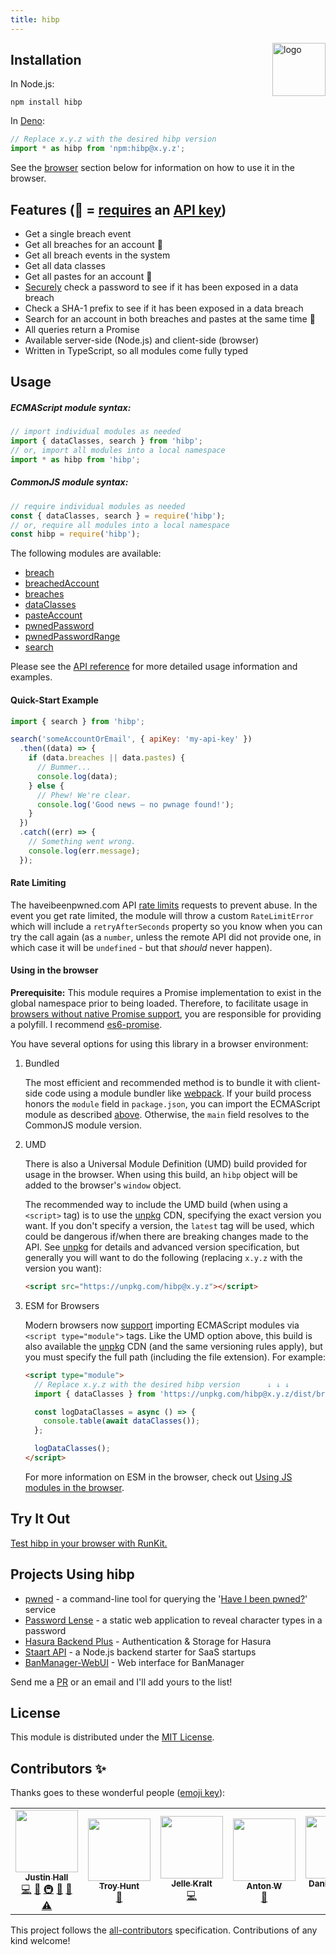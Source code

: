 ```yaml
---
title: hibp
---
```


<a href="https://wkovacs64.github.io/hibp">
  <img
    alt="logo"
    title="logo"
    src="https://wkovacs64.github.io/hibp/logo.png"
    align="right"
    width="85"
  />
</a>

## Installation

In Node.js:

```shell
npm install hibp
```

In [Deno](https://deno.land/):

```ts
// Replace x.y.z with the desired hibp version
import * as hibp from 'npm:hibp@x.y.z';
```

See the [browser](#using-in-the-browser) section below for information on how to
use it in the browser.

## Features (🔑 = [requires](https://www.troyhunt.com/authentication-and-the-have-i-been-pwned-api/) an [API key](https://haveibeenpwned.com/API/Key))

- Get a single breach event
- Get all breaches for an account 🔑
- Get all breach events in the system
- Get all data classes
- Get all pastes for an account 🔑
- [Securely](https://haveibeenpwned.com/API/v2#SearchingPwnedPasswordsByRange)
  check a password to see if it has been exposed in a data breach
- Check a SHA-1 prefix to see if it has been exposed in a data breach
- Search for an account in both breaches and pastes at the same time 🔑
- All queries return a Promise
- Available server-side (Node.js) and client-side (browser)
- Written in TypeScript, so all modules come fully typed

## Usage

##### ECMAScript module syntax:

```javascript
// import individual modules as needed
import { dataClasses, search } from 'hibp';
// or, import all modules into a local namespace
import * as hibp from 'hibp';
```

##### CommonJS module syntax:

```javascript
// require individual modules as needed
const { dataClasses, search } = require('hibp');
// or, require all modules into a local namespace
const hibp = require('hibp');
```

The following modules are available:

- [breach](https://github.com/wKovacs64/hibp/tree/main/API.md#breach)
- [breachedAccount](https://github.com/wKovacs64/hibp/tree/main/API.md#breachedaccount)
- [breaches](https://github.com/wKovacs64/hibp/tree/main/API.md#breaches)
- [dataClasses](https://github.com/wKovacs64/hibp/tree/main/API.md#dataclasses)
- [pasteAccount](https://github.com/wKovacs64/hibp/tree/main/API.md#pasteaccount)
- [pwnedPassword](https://github.com/wKovacs64/hibp/tree/main/API.md#pwnedpassword)
- [pwnedPasswordRange](https://github.com/wKovacs64/hibp/tree/main/API.md#pwnedpasswordrange)
- [search](https://github.com/wKovacs64/hibp/tree/main/API.md#search)

Please see the
[API reference](https://github.com/wKovacs64/hibp/tree/main/API.md) for more
detailed usage information and examples.

#### Quick-Start Example

```javascript
import { search } from 'hibp';

search('someAccountOrEmail', { apiKey: 'my-api-key' })
  .then((data) => {
    if (data.breaches || data.pastes) {
      // Bummer...
      console.log(data);
    } else {
      // Phew! We're clear.
      console.log('Good news — no pwnage found!');
    }
  })
  .catch((err) => {
    // Something went wrong.
    console.log(err.message);
  });
```

#### Rate Limiting

The haveibeenpwned.com API
[rate limits](https://haveibeenpwned.com/API/v3#RateLimiting) requests to
prevent abuse. In the event you get rate limited, the module will throw a custom
`RateLimitError` which will include a `retryAfterSeconds` property so you know
when you can try the call again (as a `number`, unless the remote API did not
provide one, in which case it will be `undefined` - but that _should_ never
happen).

#### Using in the browser

**Prerequisite:** This module requires a Promise implementation to exist in the
global namespace prior to being loaded. Therefore, to facilitate usage in
[browsers without native Promise support](https://caniuse.com/#search=promise),
you are responsible for providing a polyfill. I recommend
[es6-promise](https://github.com/stefanpenner/es6-promise).

You have several options for using this library in a browser environment:

1. Bundled

   The most efficient and recommended method is to bundle it with client-side
   code using a module bundler like [webpack](https://webpack.js.org). If your
   build process honors the `module` field in `package.json`, you can import the
   ECMAScript module as described [above](#usage). Otherwise, the `main` field
   resolves to the CommonJS module version.

1. UMD

   There is also a Universal Module Definition (UMD) build provided for usage in
   the browser. When using this build, an `hibp` object will be added to the
   browser's `window` object.

   The recommended way to include the UMD build (when using a `<script>` tag) is
   to use the [unpkg](https://unpkg.com) CDN, specifying the exact version you
   want. If you don't specify a version, the `latest` tag will be used, which
   could be dangerous if/when there are breaking changes made to the API. See
   [unpkg](https://unpkg.com) for details and advanced version specification,
   but generally you will want to do the following (replacing `x.y.z` with the
   version you want):

   ```html
   <script src="https://unpkg.com/hibp@x.y.z"></script>
   ```

1. ESM for Browsers

   Modern browsers now [support](https://caniuse.com/#feat=es6-module) importing
   ECMAScript modules via `<script type="module">` tags. Like the UMD option
   above, this build is also available the [unpkg](https://unpkg.com) CDN (and
   the same versioning rules apply), but you must specify the full path
   (including the file extension). For example:

   ```html
   <script type="module">
     // Replace x.y.z with the desired hibp version      ↓ ↓ ↓
     import { dataClasses } from 'https://unpkg.com/hibp@x.y.z/dist/browser/hibp.module.js';

     const logDataClasses = async () => {
       console.table(await dataClasses());
     };

     logDataClasses();
   </script>
   ```

   For more information on ESM in the browser, check out
   [Using JS modules in the browser](https://v8.dev/features/modules#browser).

## Try It Out

[Test hibp in your browser with RunKit.](https://runkit.com/npm/hibp)

## Projects Using hibp

- [pwned](https://github.com/wKovacs64/pwned) - a command-line tool for querying
  the '[Have I been pwned?](https://haveibeenpwned.com)' service
- [Password Lense](https://pwl.netlify.com/) - a static web application to
  reveal character types in a password
- [Hasura Backend Plus](https://nhost.github.io/hasura-backend-plus/) -
  Authentication & Storage for Hasura
- [Staart API](https://staart.js.org/api/) - a Node.js backend starter for SaaS
  startups
- [BanManager-WebUI](https://github.com/BanManagement/BanManager-WebUI) - Web
  interface for BanManager

Send me a [PR](https://github.com/wKovacs64/hibp/pulls) or an email and I'll add
yours to the list!

## License

This module is distributed under the
[MIT License](https://github.com/wKovacs64/hibp/tree/main/LICENSE.txt).

## Contributors ✨

Thanks goes to these wonderful people
([emoji key](https://allcontributors.org/docs/en/emoji-key)):

<!-- ALL-CONTRIBUTORS-LIST:START - Do not remove or modify this section -->
<!-- prettier-ignore-start -->
<!-- markdownlint-disable -->
<table>
  <tr>
    <td align="center"><a href="https://github.com/wKovacs64"><img src="https://avatars.githubusercontent.com/u/1288694?v=4?s=100" width="100px;" alt=""/><br /><sub><b>Justin Hall</b></sub></a><br /><a href="https://github.com/wKovacs64/hibp/commits?author=wKovacs64" title="Code">💻</a> <a href="https://github.com/wKovacs64/hibp/commits?author=wKovacs64" title="Documentation">📖</a> <a href="#infra-wKovacs64" title="Infrastructure (Hosting, Build-Tools, etc)">🚇</a> <a href="#maintenance-wKovacs64" title="Maintenance">🚧</a> <a href="https://github.com/wKovacs64/hibp/pulls?q=is%3Apr+reviewed-by%3AwKovacs64" title="Reviewed Pull Requests">👀</a> <a href="https://github.com/wKovacs64/hibp/commits?author=wKovacs64" title="Tests">⚠️</a></td>
    <td align="center"><a href="https://www.troyhunt.com"><img src="https://avatars.githubusercontent.com/u/273244?v=4?s=100" width="100px;" alt=""/><br /><sub><b>Troy Hunt</b></sub></a><br /><a href="#data-troyhunt" title="Data">🔣</a></td>
    <td align="center"><a href="https://jellekralt.com"><img src="https://avatars.githubusercontent.com/u/214558?v=4?s=100" width="100px;" alt=""/><br /><sub><b>Jelle Kralt</b></sub></a><br /><a href="https://github.com/wKovacs64/hibp/commits?author=jellekralt" title="Code">💻</a></td>
    <td align="center"><a href="https://github.com/timaschew"><img src="https://avatars.githubusercontent.com/u/110870?v=4?s=100" width="100px;" alt=""/><br /><sub><b>Anton W</b></sub></a><br /><a href="https://github.com/wKovacs64/hibp/issues?q=author%3Atimaschew" title="Bug reports">🐛</a></td>
    <td align="center"><a href="https://github.com/danieladams456"><img src="https://avatars.githubusercontent.com/u/3953840?v=4?s=100" width="100px;" alt=""/><br /><sub><b>Daniel Adams</b></sub></a><br /><a href="https://github.com/wKovacs64/hibp/commits?author=danieladams456" title="Code">💻</a></td>
    <td align="center"><a href="https://twitter.com/d0gb3r7"><img src="https://avatars.githubusercontent.com/u/454308?v=4?s=100" width="100px;" alt=""/><br /><sub><b>Markus Dolic</b></sub></a><br /><a href="https://github.com/wKovacs64/hibp/issues?q=author%3Ayelworc" title="Bug reports">🐛</a></td>
    <td align="center"><a href="https://github.com/textbook/about"><img src="https://avatars.githubusercontent.com/u/785939?v=4?s=100" width="100px;" alt=""/><br /><sub><b>Jonathan Sharpe</b></sub></a><br /><a href="https://github.com/wKovacs64/hibp/commits?author=textbook" title="Code">💻</a></td>
  </tr>
</table>

<!-- markdownlint-restore -->
<!-- prettier-ignore-end -->

<!-- ALL-CONTRIBUTORS-LIST:END -->

This project follows the
[all-contributors](https://github.com/all-contributors/all-contributors)
specification. Contributions of any kind welcome!
